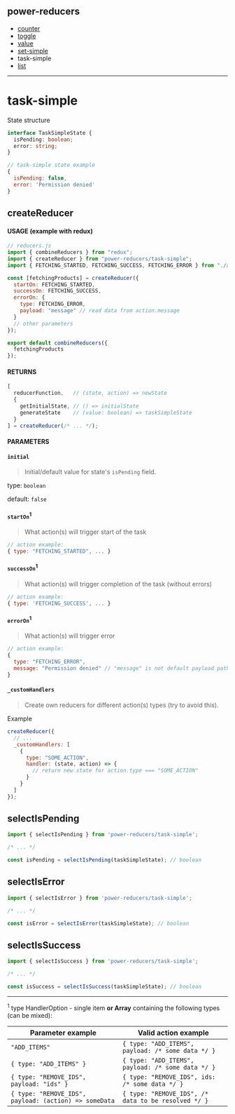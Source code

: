 ## power-reducers

- [counter](./counter.md)
- [toggle](./toggle.md)
- [value](./value.md)
- [set-simple](./set-simple.md)
- task-simple
- [list](./list.md)

---

# task-simple

State structure

```ts
interface TaskSimpleState {
  isPending: boolean;
  error: string;
}
```

```js
// task-simple state example
{
  isPending: false,
  error: 'Permission denied'
}
```

## createReducer

#### USAGE (example with redux)

```js
// reducers.js
import { combineReducers } from "redux";
import { createReducer } from "power-reducers/task-simple";
import { FETCHING_STARTED, FETCHING_SUCCESS, FETCHING_ERROR } from "./actions";

const [fetchingProducts] = createReducer({
  startOn: FETCHING_STARTED,
  successOn: FETCHING_SUCCESS,
  errorOn: {
    type: FETCHING_ERROR,
    payload: "message" // read data from action.message
  }
  // other parameters
});

export default combineReducers({
  fetchingProducts
});
```

#### RETURNS

```javascript
[
  reducerFunction,   // (state, action) => newState
  {
    getInitialState, // () => initialState
    generateState    // (value: boolean) => taskSimpleState
  }
] = createReducer(/* ... */);
```

#### PARAMETERS

#### **`initial`**

> Initial/default value for state's `isPending` field.

type: `boolean`

default: `false`

#### **`startOn`<sup>1</sup>**

> What action(s) will trigger start of the task

```js
// action example:
{ type: "FETCHING_STARTED", ... }
```

#### **`successOn`<sup>1</sup>**

> What action(s) will trigger completion of the task (without errors)

```js
// action example:
{ type: 'FETCHING_SUCCESS', ... }
```

#### **`errorOn`<sup>1</sup>**

> What action(s) will trigger error

```js
// action example:
{
  type: "FETCHING_ERROR",
  message: "Permission denied" // "message" is not default payload path
}
```

#### **`_customHandlers`**

> Create own reducers for different action(s) types (try to avoid this).

Example

```javascript
createReducer({
  // ...
  _customHandlers: [
    {
      type: "SOME_ACTION",
      handler: (state, action) => {
        // return new state for action.type === "SOME_ACTION"
      }
    }
  ]
});
```

## selectIsPending
```javascript
import { selectIsPending } from 'power-reducers/task-simple';

/* ... */

const isPending = selectIsPending(taskSimpleState); // boolean
```

## selectIsError
```javascript
import { selectIsError } from 'power-reducers/task-simple';

/* ... */

const isError = selectIsError(taskSimpleState); // boolean
```

## selectIsSuccess
```javascript
import { selectIsSuccess } from 'power-reducers/task-simple';

/* ... */

const isSuccess = selectIsSuccess(taskSimpleState); // boolean
```

---

<sup>1</sup> type HandlerOption - single item **or Array** containing the following types (can be mixed):

| Parameter example                                      | Valid action example                                |
| ----------------------------------------------------- | --------------------------------------------------- |
| `"ADD_ITEMS"`                                         | `{ type: "ADD_ITEMS", payload: /* some data */ }`   |
| `{ type: "ADD_ITEMS" }`                               | `{ type: "ADD_ITEMS", payload: /* some data */ }`   |
| `{ type: "REMOVE_IDS", payload: "ids" }`              | `{ type: "REMOVE_IDS", ids: /* some data */ }`      |
| `{ type: "REMOVE_IDS", payload: (action) => someData` | `{ type: "REMOVE_IDS", /* data to be resolved */ }` |
